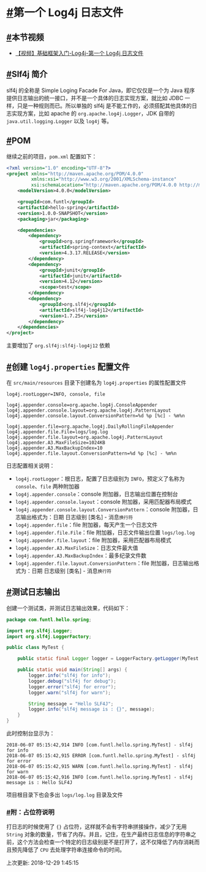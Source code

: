 # [#](https://funtl.com/zh/log4j/第一个-Log4j-日志文件.html#第一个-log4j-日志文件)第一个 Log4j 日志文件

## [#](https://funtl.com/zh/log4j/第一个-Log4j-日志文件.html#本节视频)本节视频

- [【视频】基础框架入门-Log4j-第一个 Log4j 日志文件](https://www.bilibili.com/video/av24509552/)

## [#](https://funtl.com/zh/log4j/第一个-Log4j-日志文件.html#slf4j-简介)Slf4j 简介

slf4j 的全称是 Simple Loging Facade For Java，即它仅仅是一个为 Java 程序提供日志输出的统一接口，并不是一个具体的日志实现方案，就比如 JDBC 一样，只是一种规则而已。所以单独的 slf4j 是不能工作的，必须搭配其他具体的日志实现方案，比如 apache 的 `org.apache.log4j.Logger`，JDK 自带的 `java.util.logging.Logger` 以及 `log4j` 等。

## [#](https://funtl.com/zh/log4j/第一个-Log4j-日志文件.html#pom)POM

继续之前的项目，`pom.xml` 配置如下：

```xml
<?xml version="1.0" encoding="UTF-8"?>
<project xmlns="http://maven.apache.org/POM/4.0.0"
         xmlns:xsi="http://www.w3.org/2001/XMLSchema-instance"
         xsi:schemaLocation="http://maven.apache.org/POM/4.0.0 http://maven.apache.org/xsd/maven-4.0.0.xsd">
    <modelVersion>4.0.0</modelVersion>

    <groupId>com.funtl</groupId>
    <artifactId>hello-spring</artifactId>
    <version>1.0.0-SNAPSHOT</version>
    <packaging>jar</packaging>

    <dependencies>
        <dependency>
            <groupId>org.springframework</groupId>
            <artifactId>spring-context</artifactId>
            <version>4.3.17.RELEASE</version>
        </dependency>
        <dependency>
            <groupId>junit</groupId>
            <artifactId>junit</artifactId>
            <version>4.12</version>
            <scope>test</scope>
        </dependency>
        <dependency>
            <groupId>org.slf4j</groupId>
            <artifactId>slf4j-log4j12</artifactId>
            <version>1.7.25</version>
        </dependency>
    </dependencies>
</project>
```

主要增加了 `org.slf4j:slf4j-log4j12` 依赖

## [#](https://funtl.com/zh/log4j/第一个-Log4j-日志文件.html#创建-log4j-properties-配置文件)创建 `log4j.properties` 配置文件

在 `src/main/resources` 目录下创建名为 `log4j.properties` 的属性配置文件

```properties
log4j.rootLogger=INFO, console, file

log4j.appender.console=org.apache.log4j.ConsoleAppender
log4j.appender.console.layout=org.apache.log4j.PatternLayout
log4j.appender.console.layout.ConversionPattern=%d %p [%c] - %m%n

log4j.appender.file=org.apache.log4j.DailyRollingFileAppender
log4j.appender.file.File=logs/log.log
log4j.appender.file.layout=org.apache.log4j.PatternLayout
log4j.appender.A3.MaxFileSize=1024KB
log4j.appender.A3.MaxBackupIndex=10
log4j.appender.file.layout.ConversionPattern=%d %p [%c] - %m%n
```

日志配置相关说明：

- `log4j.rootLogger`：根日志，配置了日志级别为 `INFO`，预定义了名称为 `console`、`file` 两种附加器
- `log4j.appender.console`：console 附加器，日志输出位置在控制台
- `log4j.appender.console.layout`：console 附加器，采用匹配器布局模式
- `log4j.appender.console.layout.ConversionPattern`：console 附加器，日志输出格式为：日期 日志级别 [类名] - 消息`换行符`
- `log4j.appender.file`：file 附加器，每天产生一个日志文件
- `log4j.appender.file.File`：file 附加器，日志文件输出位置 `logs/log.log`
- `log4j.appender.file.layout`：file 附加器，采用匹配器布局模式
- `log4j.appender.A3.MaxFileSize`：日志文件最大值
- `log4j.appender.A3.MaxBackupIndex`：最多纪录文件数
- `log4j.appender.file.layout.ConversionPattern`：file 附加器，日志输出格式为：日期 日志级别 [类名] - 消息`换行符`

## [#](https://funtl.com/zh/log4j/第一个-Log4j-日志文件.html#测试日志输出)测试日志输出

创建一个测试类，并测试日志输出效果，代码如下：

```java
package com.funtl.hello.spring;

import org.slf4j.Logger;
import org.slf4j.LoggerFactory;

public class MyTest {

    public static final Logger logger = LoggerFactory.getLogger(MyTest.class);

    public static void main(String[] args) {
        logger.info("slf4j for info");
        logger.debug("slf4j for debug");
        logger.error("slf4j for error");
        logger.warn("slf4j for warn");

        String message = "Hello SLF4J";
        logger.info("slf4j message is : {}", message);
    }
}
```

此时控制台显示为：

```shell
2018-06-07 05:15:42,914 INFO [com.funtl.hello.spring.MyTest] - slf4j for info
2018-06-07 05:15:42,915 ERROR [com.funtl.hello.spring.MyTest] - slf4j for error
2018-06-07 05:15:42,915 WARN [com.funtl.hello.spring.MyTest] - slf4j for warn
2018-06-07 05:15:42,916 INFO [com.funtl.hello.spring.MyTest] - slf4j message is : Hello SLF4J
```

项目根目录下也会多出 `logs/log.log` 目录及文件

### [#](https://funtl.com/zh/log4j/第一个-Log4j-日志文件.html#附：占位符说明)附：占位符说明

打日志的时候使用了 `{}` 占位符，这样就不会有字符串拼接操作，减少了无用 `String` 对象的数量，节省了内存。并且，记住，在生产最终日志信息的字符串之前，这个方法会检查一个特定的日志级别是不是打开了，这不仅降低了内存消耗而且预先降低了 `CPU` 去处理字符串连接命令的时间。

上次更新: 2018-12-29 1:45:15